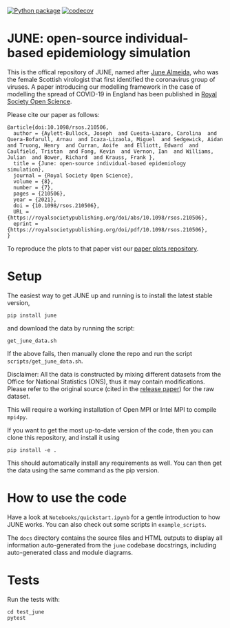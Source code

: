 [![Python package](https://github.com/IDAS-Durham/JUNE-private/actions/workflows/python-publish.yml/badge.svg)](https://github.com/IDAS-Durham/JUNE-private/actions/workflows/python-publish.yml)
[![codecov](https://codecov.io/gh/IDAS-Durham/JUNE-private/branch/master/graph/badge.svg?token=SYUJR5DPSZ)](https://codecov.io/gh/IDAS-Durham/JUNE-private)

# JUNE: open-source individual-based epidemiology simulation

This is the offical repository of JUNE, named after [June Almeida](https://en.wikipedia.org/wiki/June_Almeida), who was the female Scottish virologist that first identified the coronavirus group of viruses. A paper introducing our modelling framework in the case of modelling the spread of COVID-19 in England has been published in [Royal Society Open Science](https://royalsocietypublishing.org/doi/full/10.1098/rsos.210506).

Please cite our paper as follows:

```
@article{doi:10.1098/rsos.210506,
  author = {Aylett-Bullock, Joseph  and Cuesta-Lazaro, Carolina  and Quera-Bofarull, Arnau  and Icaza-Lizaola, Miguel  and Sedgewick, Aidan  and Truong, Henry  and Curran, Aoife  and Elliott, Edward  and Caulfield, Tristan  and Fong, Kevin  and Vernon, Ian  and Williams, Julian  and Bower, Richard  and Krauss, Frank },
  title = {June: open-source individual-based epidemiology simulation},
  journal = {Royal Society Open Science},
  volume = {8},
  number = {7},
  pages = {210506},
  year = {2021},
  doi = {10.1098/rsos.210506},
  URL = {https://royalsocietypublishing.org/doi/abs/10.1098/rsos.210506},
  eprint = {https://royalsocietypublishing.org/doi/pdf/10.1098/rsos.210506},
}

```

To reproduce the plots to that paper vist our [paper plots repository](https://github.com/IDAS-Durham/june_paper_plots).

# Setup

The easiest way to get JUNE up and running is to install the latest stable version,

```
pip install june
```

and download the data by running the script:

```
get_june_data.sh
```

If the above fails, then manually clone the repo and run the script ```scripts/get_june_data.sh```.


Disclaimer: All the data is constructed by mixing different datasets from the Office for National Statistics (ONS), thus it may contain modifications. Please refer to the original source (cited in the [release paper](https://www.medrxiv.org/content/10.1101/2020.12.15.20248246v1)) for the raw dataset.

This will require a working installation of Open MPI or Intel MPI to compile ``mpi4py``. 

If you want to get the most up-to-date version of the code, then you can clone this repository, and install it using

```
pip install -e .
```

This should automatically install any requirements as well. You can then get the data using the same command as the pip version.

# How to use the code

Have a look at ``Notebooks/quickstart.ipynb`` for a gentle introduction to how JUNE works. You can also check out some scripts in ``example_scripts``.

The ``docs`` directory contains the source files and HTML outputs to
display all information auto-generated from the `june` codebase docstrings,
including auto-generated class and module diagrams.

# Tests

Run the tests with:

```
cd test_june
pytest
```
